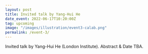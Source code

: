```yaml
---
layout: post
title: Invited talk by Yang-Hui He
date_event: 2022-06-17T10:20:00Z
tag: upcoming
image: "/images/illustration/event3-calab.png"
permalink: /event-3/
---
```



Invited talk by Yang-Hui He (London Institute).
Abstract & Date TBA.